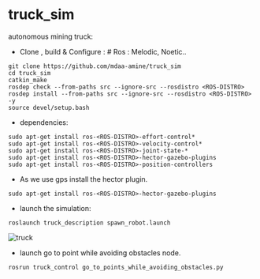 # truck_sim
autonomous mining truck:

* Clone , build & Configure : # Ros <ROS-DISTRO> : Melodic, Noetic..

```
git clone https://github.com/mdaa-amine/truck_sim
cd truck_sim
catkin_make
rosdep check --from-paths src --ignore-src --rosdistro <ROS-DISTRO>
rosdep install --from-paths src --ignore-src --rosdistro <ROS-DISTRO> -y
source devel/setup.bash
```
* dependencies:
```
sudo apt-get install ros-<ROS-DISTRO>-effort-control*
sudo apt-get install ros-<ROS-DISTRO>-velocity-control*
sudo apt-get install ros-<ROS-DISTRO>-joint-state-*
sudo apt-get install ros-<ROS-DISTRO>-hector-gazebo-plugins
sudo apt-get install ros-<ROS-DISTRO>-position-controllers
```
* As we use gps install the hector plugin.
```
sudo apt-get install ros-<ROS-DISTRO>-hector-gazebo-plugins
```
* launch the simulation:
```
roslaunch truck_description spawn_robot.launch
```

![truck](https://user-images.githubusercontent.com/60377645/164751588-f38fe524-27f7-4fee-8e50-36f4b56f4f19.png)


* launch go to point while avoiding obstacles node.
```
rosrun truck_control go_to_points_while_avoiding_obstacles.py
```
